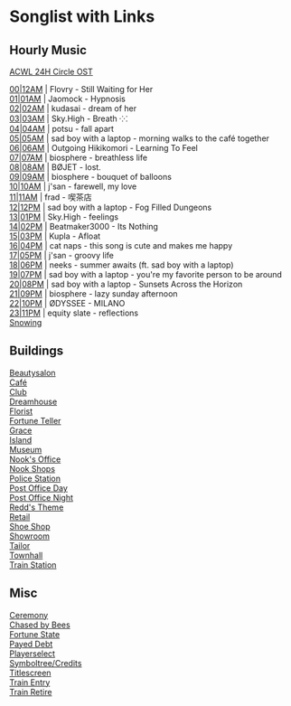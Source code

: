 # Songlist with Links

## Hourly Music

[ACWL 24H Circle OST](https://youtu.be/ARF6Y7UY9aM)<br>

[00|12AM](https://youtu.be/ZZZY6tOI2G8) | Flovry - Still Waiting for Her<br>
[01|01AM](https://youtu.be/5jqX1jUniac) | Jaomock - Hypnosis<br>
[02|02AM](https://youtu.be/QL9_rPPyCMQ) | kudasai - dream of her<br>
[03|03AM](https://youtu.be/2RoWvAA90jA) | Sky.High - Breath ⁖⁖<br>
[04|04AM](https://youtu.be/M5a8v0xXZys) | potsu - fall apart<br>
[05|05AM](https://youtu.be/r9Yn-1LbKMk) | sad boy with a laptop - morning walks to the café together<br>
[06|06AM](https://youtu.be/lbAd24RjsW8) | Outgoing Hikikomori - Learning To Feel<br>
[07|07AM](https://youtu.be/7or51QkoXlg) | biosphere - breathless life<br>
[08|08AM](https://youtu.be/OdA066Dmhfw) | BØJET - lost.<br>
[09|09AM](https://youtu.be/GXQIYvei2GA?t=202) | biosphere - bouquet of balloons<br>
[10|10AM](https://youtu.be/CqHbdZ7uQ_k) | j'san - farewell, my love<br>
[11|11AM](https://youtu.be/iEa5aluonN8) | frad - 喫茶店<br>
[12|12PM](https://youtu.be/u-7aGa-rZQ4) | sad boy with a laptop - Fog Filled Dungeons<br>
[13|01PM](https://youtu.be/THT_wrab-2s) | Sky.High - feelings<br>
[14|02PM](https://youtu.be/4VSSKELKpag) | Beatmaker3000 - Its Nothing<br>
[15|03PM](https://youtu.be/unbvog1AcbE) | Kupla - Afloat<br>
[16|04PM](https://youtu.be/fRcNBtMltLw) | cat naps - this song is cute and makes me happy<br>
[17|05PM](https://youtu.be/Ax7fCRnJGSE) | j'san - groovy life<br>
[18|06PM](https://youtu.be/2pSR_fvdB5Y) | neeks - summer awaits (ft. sad boy with a laptop)<br>
[19|07PM](https://youtu.be/B8yFZEB-hvk) | sad boy with a laptop - you're my favorite person to be around<br>
[20|08PM](https://youtu.be/Uul0XKpMPec) | sad boy with a laptop - Sunsets Across the Horizon<br>
[21|09PM](https://youtu.be/IJqtjga7dQ8) | biosphere - lazy sunday afternoon<br>
[22|10PM](https://youtu.be/YmrFaMvgA6I) | ØDYSSEE - MILANO<br>
[23|11PM](https://youtu.be/6Bc4Q1Jjxm4) | equity slate - reflections<br>
[Snowing](https://open.spotify.com/track/4sAeqHsIx4QrWkpgPhe3Qt)<br>

## Buildings

[Beautysalon](https://youtu.be/EE0Zl1g45LU)<br>
[Café](https://youtu.be/1hAwyif2pIY)<br>
[Club](https://youtu.be/vJdh5cwLqac)<br>
[Dreamhouse](https://youtu.be/jjprMvLQ4bM)<br>
[Florist](https://youtu.be/u4PnP2vqBRg)<br>
[Fortune Teller](https://youtu.be/48xDYSbxAYQ)<br>
[Grace](https://youtu.be/zFmgnudvZB0)<br>
[Island](https://youtu.be/xJHVfLI5pLY)<br>
[Museum](https://youtu.be/TulnzktsGLE)<br>
[Nook's Office](https://youtu.be/b2ikqCCBOQc)<br>
[Nook Shops](https://youtu.be/eeeHnr5aykk)<br>
[Police Station](https://youtu.be/xMDC99w1o_k)<br>
[Post Office Day](https://youtu.be/UPDdeuhg26M)<br>
[Post Office Night](https://youtu.be/BnDAylcIKiE)<br>
[Redd's Theme](https://youtu.be/czYEipntnkI)<br>
[Retail](https://youtu.be/RzxWRobX2jg?t=956)<br>
[Shoe Shop](https://youtu.be/Ej_onDLqCPA)<br>
[Showroom](https://youtu.be/0SjTUhjLBbA)<br>
[Tailor](https://youtu.be/FFS-MHJ92xQ)<br>
[Townhall](https://youtu.be/bxswzhe5xWY?t=294)<br>
[Train Station](https://youtu.be/0TfIVUbmF5w)<br>

## Misc

[Ceremony](https://youtu.be/QyUnuRUCLik)<br>
[Chased by Bees](https://youtu.be/tvrGBIfwhkI)<br>
[Fortune State](https://youtu.be/fkiniAFUofQ)<br>
[Payed Debt](https://youtu.be/kLWxyhIriZM)<br>
[Playerselect](https://www.youtube.com/watch?v=_eJ7AmK46Oc)<br>
[Symboltree/Credits](https://youtu.be/Yov8jrj-hC8)<br>
[Titlescreen](https://youtu.be/vkd9RCbdCag)<br>
[Train Entry](https://youtu.be/oNxx3nYgL40)<br>
[Train Retire](https://youtu.be/-NgD24Ru7Kk)<br>
